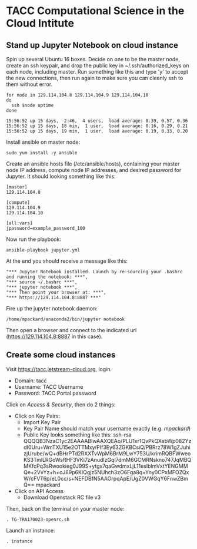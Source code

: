 # TACC Computational Science in the Cloud Intitute 


## Stand up Jupyter Notebook on cloud instance

Spin up several Ubuntu 16 boxes. Decide on one to be the master node, create an ssh keypair, and drop the public key in ~/.ssh/authorized_keys on each node, including master. Run something like this and type 'y' to accept the new connections, then run again to make sure you can cleanly ssh to them without error.

    for node in 129.114.104.8 129.114.104.9 129.114.104.10
    do
      ssh $node uptime 
    done
    
    15:56:52 up 15 days,  2:46,  4 users,  load average: 0.39, 0.57, 0.36
    15:56:52 up 15 days, 18 min,  1 user,  load average: 0.16, 0.29, 0.21
    15:56:52 up 15 days, 19 min,  1 user,  load average: 0.19, 0.33, 0.20

Install ansible on master node:

    sudo yum install -y ansible
    
Create an ansible hosts file (/etc/ansible/hosts), containing your master node IP address, compute node IP addresses, and desired password for Jupyter. It should looking something like this:

    [master]
    129.114.104.8 

    [compute]
    129.114.104.9 
    129.114.104.10

    [all:vars]
    jpassword=example_password_100

Now run the playbook:

    ansible-playbook jupyter.yml

At the end you should receive a message like this:

    "*** Jupyter Notebook installed. Launch by re-sourcing your .bashrc and running the notebook: ***", 
    "*** source ~/.bashrc ***",
    "*** jupyter notebook ***", 
    "*** Then point your browser at: ***", 
    "*** https://129.114.104.8:8887 ***"

Fire up the jupyter notebook daemon:

    /home/mpackard/anaconda2/bin/jupyter notebook

Then open a browser and connect to the indicated url (https://129.114.104.8:8887 in this case).

## Create some cloud instances 

Visit https://tacc.jetstream-cloud.org, login.
- Domain: tacc
- Username: TACC Username
- Password: TACC Portal password

Click on _Access & Security_, then do 2 things:

- Click on Key Pairs: 
  - Import Key Pair
  - Key Pair Name should match your username exactly (e.g. _mpackard_)
  - Public Key looks something like this: 
    ssh-rsa QQQQB3NzaC1yc2EAAAABIwAAXQEAo/PLU1xr1QvPkQXebWp082YzdI0Uru+WmTXU15e2OTTMxy/PIf3Ey63ZGKBCsiQ/PBRrz78W1gZJuhizjUrube/wQ+dBHrPTd2RXXTvWpM6BrM9LwY753U/krimRQBFWweoKS3TmlLRGoWsftHF3VKi7zAnudIzGql7dmM6GCMRNskno747JqMBQMKfcPq3sRwookieg0J99S+ytgx7qaGwdmxLjL11esIblmVxtYENGMMQe+2VvYz+h+oJ69p6KIQgjz5NUhch3zO6Fga8q+Yny0CPxMFOZQxW/cFVT6p/eL0cc/s+NEFDBfN5AAOrpqApE/UgZ0VWGqY6FnwZBmQ== mpackard
- Click on API Access
  - Download Openstack RC file v3

Then, back on the terminal on your master node:

    . TG-TRA170023-openrc.sh

Launch an instance:
    
    . instance


